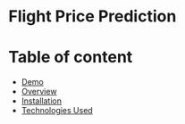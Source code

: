 # Flight Price Prediction

# Table of content
 * [Demo](#Demo)
 * [Overview](#Overview)
 * [Installation](#Installation)
 * [Technologies Used](#Technologies-Used)
 
 
